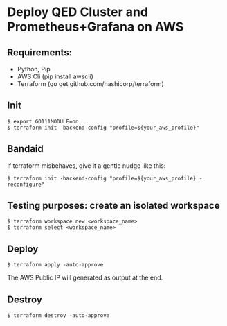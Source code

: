 
# Deploy QED Cluster and Prometheus+Grafana on AWS

## Requirements:
* Python, Pip
* AWS Cli (pip install awscli)
* Terraform (go get github.com/hashicorp/terraform)

## Init 
```
$ export GO111MODULE=on
$ terraform init -backend-config "profile=${your_aws_profile}"
```

## Bandaid
If terraform misbehaves, give it a gentle nudge like this:
```
$ terraform init -backend-config "profile=${your_aws_profile} -reconfigure"
```

## Testing purposes: create an isolated workspace
```
$ terraform workspace new <workspace_name>
$ terraform select <workspace_name>
```

## Deploy
```
$ terraform apply -auto-approve 
```
The AWS Public IP will generated as output at the end.

## Destroy
```
$ terraform destroy -auto-approve 
```
